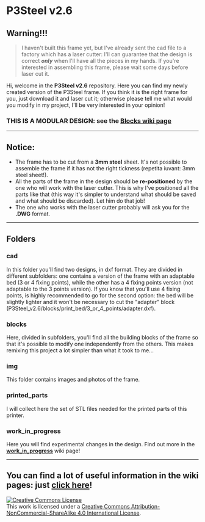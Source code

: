 # P3Steel v2.6

## Warning!!!
> I haven't built this frame yet, but I've already sent the cad file to a factory which has a laser cutter: I'll can guarantee that the design is correct __*only*__ when I'll have all the pieces in my hands. If you're interested in assembling this frame, please wait some days before laser cut it.

Hi, welcome in the **P3Steel v2.6** repository. Here you can find my newly created version of the P3Steel frame. If you think it is the right frame for you, just download it and laser cut it; otherwise please tell me what would you modify in my project, I'll be very interested in your opinion!
### **THIS IS A MODULAR DESIGN: see the [Blocks wiki page](https://github.com/iosonopersia/P3Steel-v2.6/wiki/Blocks)**

***

## Notice:
- The frame has to be cut from a **3mm steel** sheet. It's not possible to assemble the frame if it has not the right tickness (repetita iuvant: 3mm steel sheet!).
- All the parts of the frame in the design should be **re-positioned** by the one who will work with the laser cutter. This is why I've positioned all the parts like that (this way it's simpler to understand what should be saved and what should be discarded). Let him do that job!
- The one who works with the laser cutter probably will ask you for the **.DWG** format.

***

## Folders
### cad
In this folder you'll find two designs, in dxf format. They are divided in different subfolders: one contains a version of the frame with an adaptable bed (3 or 4 fixing points), while the other has a 4 fixing points version (not adaptable to the 3 points version). If you know that you'll use 4 fixing points, is highly recommended to go for the second option: the bed will be slightly lighter and it won't be necessary to cut the "adapter" block (P3Steel_v2.6/blocks/print_bed/3_or_4_points/adapter.dxf).

### blocks
Here, divided in subfolders, you'll find all the building blocks of the frame so that it's possible to modify one independently from the others. This makes remixing this project a lot simpler than what it took to me...

### img
This folder contains images and photos of the frame.

### printed_parts
I will collect here the set of STL files needed for the printed parts of this printer.

### work_in_progress
Here you will find experimental changes in the design. Find out more in the [**work_in_progress**](https://github.com/iosonopersia/P3Steel-v2.6/wiki/Work-in-progress) wiki page!

***

## You can find a lot of useful information in the wiki pages: just [click here](https://github.com/iosonopersia/P3Steel-v2.6/wiki)!

<a rel="license" href="http://creativecommons.org/licenses/by-nc-sa/4.0/"><img alt="Creative Commons License" style="border-width:0" src="https://i.creativecommons.org/l/by-nc-sa/4.0/88x31.png" /></a><br />This work is licensed under a <a rel="license" href="http://creativecommons.org/licenses/by-nc-sa/4.0/">Creative Commons Attribution-NonCommercial-ShareAlike 4.0 International License</a>.
